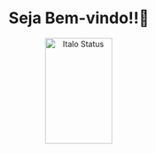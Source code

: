 

<div align="center">
  <h1>Seja Bem-vindo!!🤘</h1>
  <img width="49%" height="190px" src="https://github-readme-stats.vercel.app/api/top-langs/?username=RodrigoAzvdd&layout=compact&langs_count=16&theme=shadow_green" alt="Italo Status"/> 
</div>
